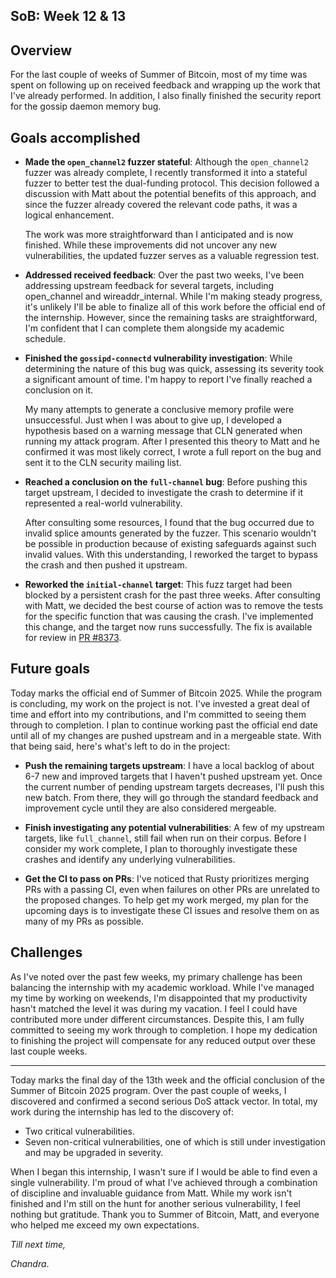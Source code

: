 ## SoB: Week 12 & 13

## Overview
For the last couple of weeks of Summer of Bitcoin, most of my time was spent on following up on received feedback and wrapping up the work that I've already performed. In addition, I also finally finished the security report for the gossip daemon memory bug.

## Goals accomplished
- **Made the `open_channel2` fuzzer stateful**: Although the `open_channel2` fuzzer was already complete, I recently transformed it into a stateful fuzzer to better test the dual-funding protocol. This decision followed a discussion with Matt about the potential benefits of this approach, and since the fuzzer already covered the relevant code paths, it was a logical enhancement.

  The work was more straightforward than I anticipated and is now finished. While these improvements did not uncover any new vulnerabilities, the updated fuzzer serves as a valuable regression test.

- **Addressed received feedback**: Over the past two weeks, I've been addressing upstream feedback for several targets, including open_channel and wireaddr_internal. While I'm making steady progress, it's unlikely I'll be able to finalize all of this work before the official end of the internship. However, since the remaining tasks are straightforward, I'm confident that I can complete them alongside my academic schedule.

- **Finished the `gossipd-connectd` vulnerability investigation**: While determining the nature of this bug was quick, assessing its severity took a significant amount of time. I'm happy to report I've finally reached a conclusion on it.

  My many attempts to generate a conclusive memory profile were unsuccessful. Just when I was about to give up, I developed a hypothesis based on a warning message that CLN generated when running my attack program. After I presented this theory to Matt and he confirmed it was most likely correct, I wrote a full report on the bug and sent it to the CLN security mailing list.

- **Reached a conclusion on the `full-channel` bug**: Before pushing this target upstream, I decided to investigate the crash to determine if it represented a real-world vulnerability.

  After consulting some resources, I found that the bug occurred due to invalid splice amounts generated by the fuzzer. This scenario wouldn't be possible in production because of existing safeguards against such invalid values. With this understanding, I reworked the target to bypass the crash and then pushed it upstream.

- **Reworked the `initial-channel` target**: This fuzz target had been blocked by a persistent crash for the past three weeks. After consulting with Matt, we decided the best course of action was to remove the tests for the specific function that was causing the crash. I've implemented this change, and the target now runs successfully. The fix is available for review in [PR #8373](https://github.com/ElementsProject/lightning/pull/8373).

## Future goals
Today marks the official end of Summer of Bitcoin 2025. While the program is concluding, my work on the project is not. I've invested a great deal of time and effort into my contributions, and I'm committed to seeing them through to completion. I plan to continue working past the official end date until all of my changes are pushed upstream and in a mergeable state. With that being said, here's what's left to do in the project:

- **Push the remaining targets upstream**: I have a local backlog of about 6-7 new and improved targets that I haven't pushed upstream yet. Once the current number of pending upstream targets decreases, I'll push this new batch. From there, they will go through the standard feedback and improvement cycle until they are also considered mergeable.

- **Finish investigating any potential vulnerabilities**: A few of my upstream targets, like `full_channel`, still fail when run on their corpus. Before I consider my work complete, I plan to thoroughly investigate these crashes and identify any underlying vulnerabilities.

- **Get the CI to pass on PRs**: I've noticed that Rusty prioritizes merging PRs with a passing CI, even when failures on other PRs are unrelated to the proposed changes. To help get my work merged, my plan for the upcoming days is to investigate these CI issues and resolve them on as many of my PRs as possible.

## Challenges
As I've noted over the past few weeks, my primary challenge has been balancing the internship with my academic workload. While I've managed my time by working on weekends, I'm disappointed that my productivity hasn't matched the level it was during my vacation. I feel I could have contributed more under different circumstances. Despite this, I am fully committed to seeing my work through to completion. I hope my dedication to finishing the project will compensate for any reduced output over these last couple weeks.

***
Today marks the final day of the 13th week and the official conclusion of the Summer of Bitcoin 2025 program. Over the past couple of weeks, I discovered and confirmed a second serious DoS attack vector. In total, my work during the internship has led to the discovery of:
- Two critical vulnerabilities.
- Seven non-critical vulnerabilities, one of which is still under investigation and may be upgraded in severity.

When I began this internship, I wasn't sure if I would be able to find even a single vulnerability. I'm proud of what I've achieved through a combination of discipline and invaluable guidance from Matt. While my work isn't finished and I'm still on the hunt for another serious vulnerability, I feel nothing but gratitude. Thank you to Summer of Bitcoin, Matt, and everyone who helped me exceed my own expectations.

_Till next time,_

_Chandra_.
